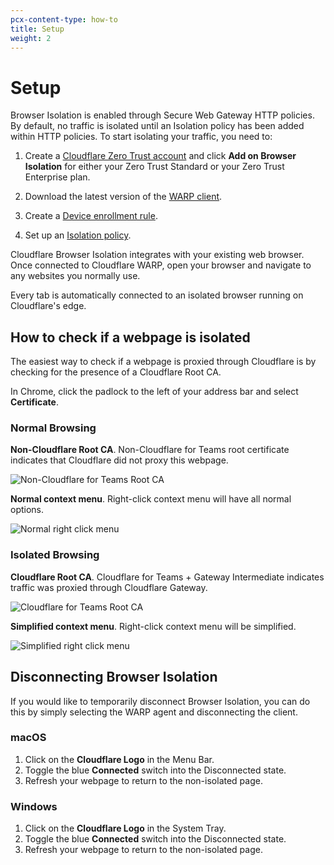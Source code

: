 ```yaml
---
pcx-content-type: how-to
title: Setup
weight: 2
---
```


# Setup

Browser Isolation is enabled through Secure Web Gateway HTTP policies. By default, no traffic is isolated until an Isolation policy has been added within HTTP policies. To start isolating your traffic, you need to:

1.  Create a [Cloudflare Zero Trust account](https://dash.teams.cloudflare.com/) and click **Add on Browser Isolation** for either your Zero Trust Standard or your Zero Trust Enterprise plan.

1.  Download the latest version of the [WARP client](/cloudflare-one/connections/connect-devices/warp/download-warp/).

1.  Create a [Device enrollment rule](/cloudflare-one/connections/connect-devices/warp/warp-settings/#device-enrollment-permissions).

1.  Set up an [Isolation policy](/cloudflare-one/policies/filtering/http-policies/#isolate).

Cloudflare Browser Isolation integrates with your existing web browser. Once connected to Cloudflare WARP, open your browser and navigate to any websites you normally use.

Every tab is automatically connected to an isolated browser running on Cloudflare's edge.

## How to check if a webpage is isolated

The easiest way to check if a webpage is proxied through Cloudflare is by checking for the presence of a Cloudflare Root CA.

In Chrome, click the padlock to the left of your address bar and select **Certificate**.

### Normal Browsing

**Non-Cloudflare Root CA**. Non-Cloudflare for Teams root certificate indicates that Cloudflare did not proxy this webpage.

![Non-Cloudflare for Teams Root CA](/cloudflare-one/static/documentation/rbi/non-cloudflare-root-ca.png)

**Normal context menu**. Right-click context menu will have all normal options.

![Normal right click menu](/cloudflare-one/static/documentation/rbi/non-isolated-browser.png)

### Isolated Browsing

**Cloudflare Root CA**. Cloudflare for Teams + Gateway Intermediate indicates traffic was proxied through Cloudflare Gateway.

![Cloudflare for Teams Root CA](/cloudflare-one/static/documentation/rbi/cloudflare-gateway-root-ca.png)

**Simplified context menu**. Right-click context menu will be simplified.

![Simplified right click menu](/cloudflare-one/static/documentation/rbi/isolated-browser.png)

## Disconnecting Browser Isolation

If you would like to temporarily disconnect Browser Isolation, you can do this by simply selecting the WARP agent and disconnecting the client.

### macOS

1.  Click on the **Cloudflare Logo** in the Menu Bar.
1.  Toggle the blue **Connected** switch into the Disconnected state.
1.  Refresh your webpage to return to the non-isolated page.

### Windows

1.  Click on the **Cloudflare Logo** in the System Tray.
1.  Toggle the blue **Connected** switch into the Disconnected state.
1.  Refresh your webpage to return to the non-isolated page.
